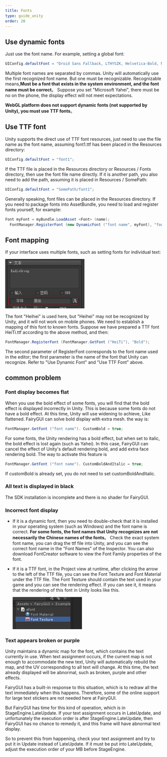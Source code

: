 ```yaml
---
title: Fonts
type: guide_unity
order: 20
---
```


## Use dynamic fonts

Just use the font name. For example, setting a global font:

```csharp
UIConfig.defaultFont = "Droid Sans Fallback, LTHYSZK, Helvetica-Bold, Microsoft YaHei, SimHei";
```

Multiple font names are separated by commas. Unity will automatically use the first recognized font name. But one must be recognizable. Recognizable means,**Must be a font that exists in the system environment, and the font name must be correct**。 Suppose you set "Microsoft Yahei", there must be no on the phone, the display effect will not meet expectations.

**WebGL platform does not support dynamic fonts (not supported by Unity), you must use TTF fonts**。

## Use TTF font

Unity supports the direct use of TTF font resources, just need to use the file name as the font name, assuming font1.ttf has been placed in the Resources directory:

```csharp
UIConfig.defaultFont = "font1";
```

If the TTF file is placed in the Resources directory or Resources / Fonts directory, then use the font file name directly. If it is another path, you also need to add the path, assuming it is placed in Resources / SomePath:

```csharp
UIConfig.defaultFont = "SomePath/font1";
```

Generally speaking, font files can be placed in the Resources directory. If you need to package fonts into AssetBundle, you need to load and register fonts yourself, for example:

```csharp
Font myFont = myBundle.LoadAsset <Font> (name);
  FontManager.RegisterFont (new DynamicFont ("font name", myFont), "font name");
```

## Font mapping

If your interface uses multiple fonts, such as setting fonts for individual text:

![](../../images/2016-07-06_143622.png)

The font "Heihei" is used here, but "Heihei" may not be recognized by Unity, and it will not work on mobile phones. We need to establish a mapping of this font to known fonts. Suppose we have prepared a TTF font HeiTi.ttf according to the above method, and then:

```csharp
FontManager.RegisterFont (FontManager.GetFont ("HeiTi"), "Bold");
```

The second parameter of RegisterFont corresponds to the font name used in the editor; the first parameter is the name of the font that Unity can recognize. Refer to "Use Dynamic Font" and "Use TTF Font" above.

## common problem

### Font display becomes flat

When you use the bold effect of some fonts, you will find that the bold effect is displayed incorrectly in Unity. This is because some fonts do not have a bold effect. At this time, Unity will use widening to achieve, Like flattened. FairyGUI can solve bold display with extra mesh. the way is:

```csharp
FontManager.GetFont ("font name"). CustomBold = true;
```

For some fonts, the Unity rendering has a bold effect, but when set to italic, the bold effect is lost again (such as Yahei). In this case, FairyGUI can cancel the effect of Unity's default rendering bold, and add extra face rendering bold. The way to activate this feature is

```csharp
FontManager.GetFont ("font name"). CustomBoldAndItalic = true;
```

If customBold is already set, you do not need to set customBoldAndItalic.

### All text is displayed in black

The SDK installation is incomplete and there is no shader for FairyGUI.

### Incorrect font display

- If it is a dynamic font, then you need to double-check that it is installed in your operating system (such as Windows) and the font name is correct. **For some fonts, the font names that Unity recognizes are not necessarily the Chinese names of the fonts**。 Check the exact system font name, you can drag the ttf file into Unity, and you can see the correct font name in the "Font Names" of the Inspector. You can also download FontCreator software to view the Font Family properties of the font.

- If it is a TTF font, in the Project view at runtime, after clicking the arrow to the left of the TTF file, you can see the Font Texture and Font Material under the TTF file. The Font Texture should contain the text used in your game and you can see the rendering effect. If you can see it, it means that the rendering of this font in Unity looks like this.

   ![](../../images/20170808230450.png)

### Text appears broken or purple

Unity maintains a dynamic map for the font, which contains the text currently in use. When text assignment occurs, if the current map is not enough to accommodate the new text, Unity will automatically rebuild the map, and the UV corresponding to all text will change. At this time, the text already displayed will be abnormal, such as broken, purple and other effects.

FairyGUI has a built-in response to this situation, which is to redraw all the text immediately when this happens. Therefore, some of the online support for large text stickers are not needed here at FairyGUI.

But FairyGUI has time for this kind of operation, which is in StageEngine.LateUpdate. If your text assignment occurs in LateUpdate, and unfortunately the execution order is after StageEngine.LateUpdate, then FairyGUI has no chance to remedy it, and this frame will have abnormal text display.

So to prevent this from happening, check your text assignment and try to put it in Update instead of LateUpdate. If it must be put into LateUpdate, adjust the execution order of your MB before StageEngine.